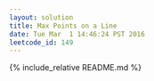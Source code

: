 ```yaml
---
layout: solution
title: Max Points on a Line
date: Tue Mar  1 14:46:24 PST 2016
leetcode_id: 149
---
```

{% include_relative README.md %}
